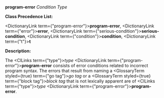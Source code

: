 **program-error** *Condition Type* 



**Class Precedence List:** 



<DictionaryLink  term={"program-error"}><b>program-error</b></DictionaryLink>, <DictionaryLink  term={"error"}><b>error</b></DictionaryLink>, <DictionaryLink  term={"serious-condition"}><b>serious-condition</b></DictionaryLink>, <DictionaryLink  term={"condition"}><b>condition</b></DictionaryLink>, <DictionaryLink  term={"t"}><b>t</b></DictionaryLink> 



**Description:** 



The <ClLinks  term={"type"}><i>type</i></ClLinks> <DictionaryLink  term={"program-error"}><b>program-error</b></DictionaryLink> consists of error conditions related to incorrect program syntax. The errors that result from naming a <GlossaryTerm styled={true} term={"go tag"}><i>go tag</i></GlossaryTerm> or a <GlossaryTerm styled={true} term={"block tag"}><i>block tag</i></GlossaryTerm> that is not lexically apparent are of <ClLinks  term={"type"}><i>type</i></ClLinks> <DictionaryLink  term={"program-error"}><b>program-error</b></DictionaryLink>. 



